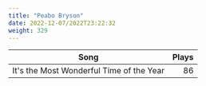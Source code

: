 ```yaml
---
title: "Peabo Bryson"
date: 2022-12-07/2022T23:22:32
weight: 329
---
```




 Song | Plays 
----- | -----:
It's the Most Wonderful Time of the Year | 86
